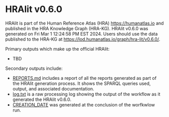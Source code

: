 # HRAlit v0.6.0

HRAlit is part of the Human Reference Atlas (HRA) <https://humanatlas.io> and published in the HRA Knowledge Graph (HRA-KG). HRAlit v0.6.0 was generated on Fri Mar  1 12:24:58 PM EST 2024. Users should use the data published to the HRA-KG at <https://lod.humanatlas.io/graph/hra-lit/v0.6.0/>.

Primary outputs which make up the official HRAlit:

* TBD

Secondary outputs include:

* [REPORTS.md](REPORTS.md) includes a report of all the reports generated as part of the HRAlit generation process. It shows the SPARQL queries used, output, and associated documentation.
* [log.txt](log.txt) is a raw processing log showing the output of the workflow as it generated the HRAlit v0.6.0.
* [CREATION_DATE](CREATION_DATE) was generated at the conclusion of the worfkwlow run.
